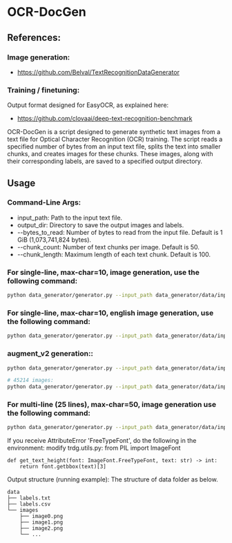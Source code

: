 # OCR-DocGen

## References:

### Image generation:
- https://github.com/Belval/TextRecognitionDataGenerator
### Training / finetuning:
Output format designed for EasyOCR, as explained here:
- https://github.com/clovaai/deep-text-recognition-benchmark

OCR-DocGen is a script designed to generate synthetic text images from a text file for Optical Character Recognition (OCR) training. The script reads a specified number of bytes from an input text file, splits the text into smaller chunks, and creates images for these chunks. These images, along with their corresponding labels, are saved to a specified output directory.

## Usage

### Command-Line Args:

- input_path: Path to the input text file.
- output_dir: Directory to save the output images and labels.
- --bytes_to_read: Number of bytes to read from the input file. Default is 1 GiB (1,073,741,824 bytes).
- --chunk_count: Number of text chunks per image. Default is 50.
- --chunk_length: Maximum length of each text chunk. Default is 100.

### For single-line, max-char=10, image generation, use the following command:

```sh
python data_generator/generator.py --input_path data_generator/data/input/ro-ro-wiki.txt --output_dir data_generator/data/output/ro-l25-c1-10kb-wiki-wb --bytes_to_read 10000 --chunk_count 1 --chunk_length 25
```

### For single-line, max-char=10, english image generation, use the following command:

```sh
python data_generator/generator.py --input_path data_generator/data/input/wiki-ro.txt --output_dir data_generator/data/output/ro-wiki --bytes_to_read 500000 --chunk_count 1 --chunk_length 100
```

### augment_v2 generation::

```sh
python data_generator/generator.py --input_path data_generator/data/input/oscar_ro_train.txt --output_dir data_generator/data/output/augment_v1/ro-oscar --bytes_to_read 150000 --chunk_count 1 --chunk_length 100

# 45214 images:
python data_generator/generator.py --input_path data_generator/data/input/oscar_ro_train.txt --output_dir data_generator/data/output/augment_v2/ro-oscarv2.7_train --bytes_to_read 1000000 --chunk_count 1 --chunk_length 100
```


### For multi-line (25 lines), max-char=50, image generation use the following command:

```sh
python data_generator/generator.py --input_path data_generator/data/input/wiki-ro.txt --output_dir data_generator/data/output/ro-l50-c40-wiki2-ml-mid --bytes_to_read 100000 --chunk_count 40 --chunk_length 50
```

If you receive AttributeError 'FreeTypeFont', do the following in the environment:
modify trdg.utils.py:
    from PIL import ImageFont

    def get_text_height(font: ImageFont.FreeTypeFont, text: str) -> int:
        return font.getbbox(text)[3]

Output structure (running example):
The structure of data folder as below.
```
data
├── labels.txt
├── labels.csv
└── images
    ├── image0.png
    ├── image1.png
    ├── image2.png
    └── ...
```




